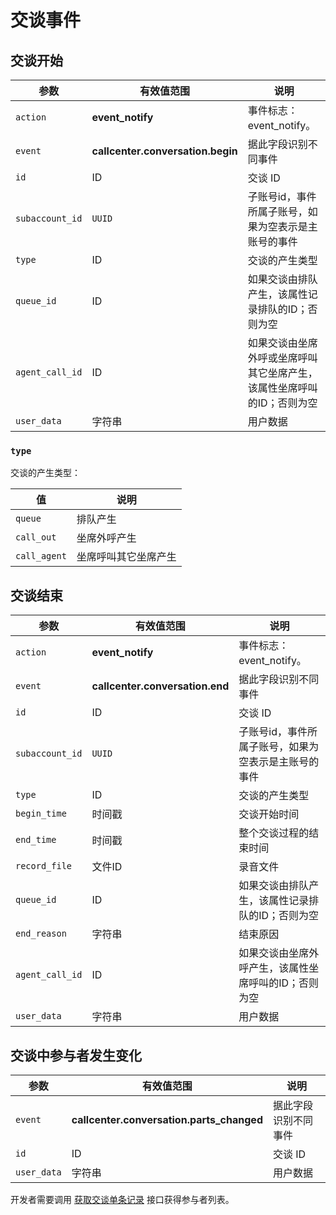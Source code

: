 # 交谈事件

<!-- toc -->

## 交谈开始

|参数                      | 有效值范围                                | 说明
----------------------    | ----------------------------------------- | ----------------------------------------
| `action`               | **event_notify**         |事件标志：event_notify。 |
|`event`                   | **callcenter.conversation.begin**         | 据此字段识别不同事件
|`id`                      | ID                                        | 交谈 ID
| `subaccount_id`       | `UUID`           | 子账号id，事件所属子账号，如果为空表示是主账号的事件|
|`type`                    | ID                                        | 交谈的产生类型
|`queue_id`                | ID                                        | 如果交谈由排队产生，该属性记录排队的ID；否则为空
|`agent_call_id`           | ID                                        | 如果交谈由坐席外呼或坐席呼叫其它坐席产生，该属性坐席呼叫的ID；否则为空
|`user_data`            | 字符串                              | 用户数据

### `type`
交谈的产生类型：

|值                    | 说明
--------------------- | --------------
|`queue`               | 排队产生
|`call_out`            | 坐席外呼产生
|`call_agent`          | 坐席呼叫其它坐席产生

## 交谈结束

|参数                      | 有效值范围                                | 说明
----------------------    | ----------------------------------------- | ----------------------------------------
| `action`               | **event_notify**         |事件标志：event_notify。 |
|`event`                   | **callcenter.conversation.end**           | 据此字段识别不同事件
|`id`                      | ID                                        | 交谈 ID
| `subaccount_id`       | `UUID`           | 子账号id，事件所属子账号，如果为空表示是主账号的事件|
|`type`                    | ID                                        | 交谈的产生类型
|`begin_time`              | 时间戳                                    | 交谈开始时间
|`end_time`                | 时间戳                                    | 整个交谈过程的结束时间
|`record_file`             | 文件ID                                    | 录音文件
|`queue_id`                | ID                                        | 如果交谈由排队产生，该属性记录排队的ID；否则为空
|`end_reason`              | 字符串                                    | 结束原因
|`agent_call_id`           | ID                                        | 如果交谈由坐席外呼产生，该属性坐席呼叫的ID；否则为空
|`user_data`            | 字符串                              | 用户数据


## 交谈中参与者发生变化

|参数                      | 有效值范围                                | 说明
----------------------    | ----------------------------------------- | ----------------------------------------
|`event`                   | **callcenter.conversation.parts_changed** | 据此字段识别不同事件
|`id`                      | ID                                        | 交谈 ID
|`user_data`            | 字符串                              | 用户数据

开发者需要调用 [获取交谈单条记录](../conversation.md#获取交谈单条记录) 接口获得参与者列表。
